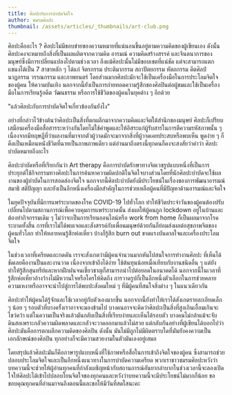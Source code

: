 ```yaml
---
title: ศิลปะกับการบำบัดจิตใจ
author: ชมรมศิลปะ
thumbnail: /assets/articles/_thumbnails/art-club.png
---
```


ศิลปะคืออะไร ?
ศิลปะไม่มีขอบข่ายของความหมายที่แน่นอนขึ้นอยู่ตามความคิดของผู้เขียนเอง
ดังนั้น ศิลปะคงจะหมายถึงสิ่งที่เป็นผลผลิตจากความคิด อารมณ์
ความคิดสร้างสรรค์ และจินตนาการของมนุษย์ซึ่งมีการเปลี่ยนแปลงไปตามช่วงเวลา
ถึงแม้ศิลปะนั้นไม่มีขอบเขตที่แน่ชัด แต่จะสามารถแตกแขนงได้เป็น 7 สาขาหลัก
ๆ ได้แก่ จิตรกรรม ประติมากรรม สถาปัตยกรรม หัตถกรรม คีตศิลป์ นาฏกรรม
วรรณกรรม และภาพยนตร์
โดยส่วนมากศิลปะมักจะใช้เป็นเครื่องมือในการประโลมจิตใจของผู้คน
ให้ความบันเทิง
นอกจากนี้ยังเป็นการถ่ายทอดความรู้สึกของศิลปินต่อผู้ชมและใช้เป็นเครื่องมือในการเรียนรู้อดีต
วัฒนธรรม หรือการใช้ชีวิตของผู้คนในยุคต่าง ๆ อีกด้วย

"แล้วศิลปะกับการบำบัดจิตใจเกี่ยวข้องกันยังไง"

อย่างที่กล่าวไว้ข้างต้นว่าศิลปะเป็นสิ่งที่ตกผลึกมาจากความคิดและจิตใต้สำนึกของมนุษย์
ศิลปะก็เปรียบเสมือนเครื่องมือสื่อสารระหว่างกันโดยไม่ใช้คำพูดและให้อิสระแก่ผู้รับสารในการตีความรหัสภาพนั้น
ๆ
เนื่องจากมีทฤษฎีที่ว่าผลงานที่มาจากตัวผู้วาดมักจะมาจากสิ่งที่ผู้วาดเคยประสบหรือพบเห็น
พูดง่าย ๆ ก็คือเป็นเหมือนหนังชีวิตที่ฉายเป็นภาพภาพเดียว
แต่อ่านมาถึงตรงนี้ทุกคนก็คงจะสงสัยว่าคำว่า ศิลปะบำบัดหมายถึงอะไร

ศิลปะบำบัดหรือที่เรียกกันว่า Art therapy
คือการบำบัดรักษาทางจิตเวชรูปแบบหนึ่งที่เป็นการประยุกต์ใช้กิจกรรมทางศิลปะในการค้นหาความผิดปกติในจิตใจบางส่วนโดยที่นักศิลปะบำบัดจะใช้ผลงานของผู้บำบัดในการสอดส่องจิตใจ
นอกจากนี้ศิลปะบำบัดยังมีประโยชน์ในเรื่องของการพัฒนาอารมณ์ สมาธิ สติปัญญา
และยังเป็นอีกหนึ่งเครื่องมือสำคัญในการช่วยเหลือผู้คนที่มีปัญหาด้านอารมณ์และจิตใจ

ในยุคปัจจุบันที่มีการแพร่ระบาดของโรค COVID-19 ไปทั่วโลก
ทำให้ชีวิตประจำวันของผู้คนต้องปรับเปลี่ยนไปตามสถานการณ์เพื่อควบคุมการแพร่ระบาดนั้น
ส่งผลให้ผู้คนถูก lockdown อยู่ในบ้านและต้องทำกิจกรรมเดิม ๆ
ไม่ว่าจะเป็นการเรียนออนไลน์หรือ work from home
ก็เป็นผลมาจากโรคระบาดทั้งสิ้น
การที่เราไม่ได้พบเจอและสังสรรค์กับเพื่อนมนุษย์ด้วยกันก็ย่อมส่งผลต่อสุขภาพจิตของผู้คนทั่วโลก
ทำให้หลายคนรู้สึกห่อเหี่ยว บ้างก็รู้สึก burn out
ขาดแรงบันดาลใจและเครื่องประโลมจิตใจ

ในช่วงเวลาที่เครียดและกดดัน
เราจะสังเกตว่ามีผู้คนจำนวนมากหันไปสนใจการทำงานศิลปะ
ที่เห็นได้ชัดเลยคืองานปั้นและงานวาด เนื่องจากเข้าถึงได้ง่าย
ใช้ต้นทุนน้อยเมื่อเทียบกับงานชนิดอื่น ๆ
แต่ยังทำให้รู้สึกสุนทรีย์และหากฝึกฝนจนเชี่ยวชาญก็สามารถนำไปต่อยอดในอนาคตได้
นอกจากนี้ในเวลาที่รู้สึกห่อเหี่ยวอ้างว้างไม่มีหวานใจหรือใครให้คิดถึง
การวาดรูปก็เป็นอีกหนึ่งตัวเลือกในการช่วยคลายความเหงาหรืออาจจะนำไปสู่การได้พบปะสังคมใหม่
ๆ ที่มีผู้คนที่สนใจสิ่งต่าง ๆ ในแนวเดียวกัน

ศิลปะทำให้ผู้คนได้รู้จักและใช้เวลาอยู่กับตัวเองมากขึ้น
นอกจากนี้ยังทำให้เราได้สังเกตรายละเอียดเล็ก ๆ น้อย ๆ
รอบตัวที่บางครั้งเราอาจจะมองข้ามไป
บางคนอาจจะคิดว่าศิลปะเป็นสิ่งที่สูงเกินเอื้อมเกินจะไขว่คว้า
แต่ในความเป็นจริงแล้วมันกลับเป็นสิ่งที่เรียบง่ายและเห็นได้รอบตัว
บางคนไม่กล้าแม้จะจับดินสอเพราะกลัวความผิดพลาดและกลัวจะวาดออกมาแล้วไม่สวย
แต่กลับกันอย่างที่ผู้เขียนได้บอกไปว่าศิลปะมันคือการตกผลึกความคิดของศิลปิน
ดังนั้น มันไม่มีถูกไม่มีผิดตราบใดที่มันยังคงความเป็นเอกลักษณ์ของศิลปิน
ทุกอย่างก็จะมีความสวยงามในตัวมันเองอยู่เสมอ

โดยสรุปแล้วศิลปะมันก็คือภาษารูปแบบหนึ่งที่ใช้ภาพหรือสื่อในการเข้าถึงจิตใจของผู้คน
ซึ่งสามารถช่วยปลอบประโลมจิตใจและเป็นอีกหนึ่งแนวทางในการบำบัดความเครียด
พวกเราชาวชมรมศิลปะหวังว่าบทความนี้จะช่วยให้ผู้อ่านทุกคนที่กำลังเผชิญหน้ากับสถานการณ์อันยากลำบากในช่วงเวลานี้จะลองเปิดใจให้ศิลปะได้เข้าไปปลอบโยนจิตใจของทุกคนและหวังว่าบทความนี้จะมีประโยชน์ไม่มากก็น้อย
ขอขอบคุณทุกคนที่อ่านมาจนถึงตอนนี้และขอให้มีวันที่สดใสนะคะ
